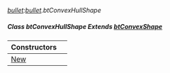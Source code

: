 _[bullet](../../modules/bullet/bullet-module.md):[bullet](../../modules/bullet/bullet-module.md).btConvexHullShape_
##### Class btConvexHullShape Extends [btConvexShape](../../modules/bullet/bullet-btconvexshape.md)

| Constructors | |
|:---|:---|
| [New](bullet-btconvexhullshape-new.md) |  |
